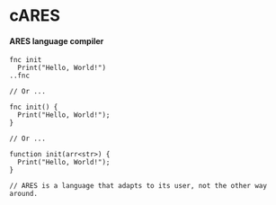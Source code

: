 # cARES
#### ARES language compiler


```
fnc init
  Print("Hello, World!")
..fnc

// Or ...

fnc init() {
  Print("Hello, World!");
}

// Or ...

function init(arr<str>) {
  Print("Hello, World!");
}

// ARES is a language that adapts to its user, not the other way around.
```
